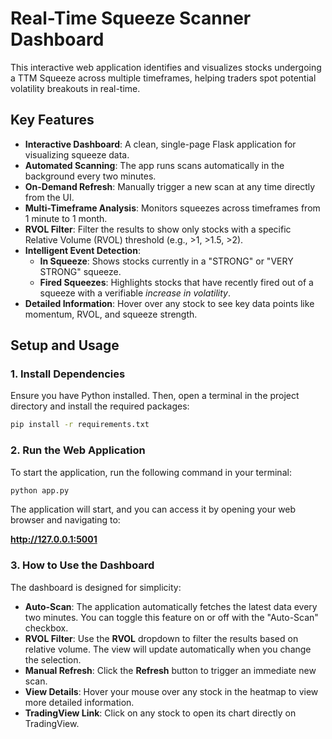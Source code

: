 # Real-Time Squeeze Scanner Dashboard

This interactive web application identifies and visualizes stocks undergoing a TTM Squeeze across multiple timeframes, helping traders spot potential volatility breakouts in real-time.

## Key Features

-   **Interactive Dashboard**: A clean, single-page Flask application for visualizing squeeze data.
-   **Automated Scanning**: The app runs scans automatically in the background every two minutes.
-   **On-Demand Refresh**: Manually trigger a new scan at any time directly from the UI.
-   **Multi-Timeframe Analysis**: Monitors squeezes across timeframes from 1 minute to 1 month.
-   **RVOL Filter**: Filter the results to show only stocks with a specific Relative Volume (RVOL) threshold (e.g., >1, >1.5, >2).
-   **Intelligent Event Detection**:
    -   **In Squeeze**: Shows stocks currently in a "STRONG" or "VERY STRONG" squeeze.
    -   **Fired Squeezes**: Highlights stocks that have recently fired out of a squeeze with a verifiable *increase in volatility*.
-   **Detailed Information**: Hover over any stock to see key data points like momentum, RVOL, and squeeze strength.

## Setup and Usage

### 1. Install Dependencies

Ensure you have Python installed. Then, open a terminal in the project directory and install the required packages:

```bash
pip install -r requirements.txt
```

### 2. Run the Web Application

To start the application, run the following command in your terminal:

```bash
python app.py
```

The application will start, and you can access it by opening your web browser and navigating to:

**http://127.0.0.1:5001**

### 3. How to Use the Dashboard

The dashboard is designed for simplicity:

-   **Auto-Scan**: The application automatically fetches the latest data every two minutes. You can toggle this feature on or off with the "Auto-Scan" checkbox.
-   **RVOL Filter**: Use the **RVOL** dropdown to filter the results based on relative volume. The view will update automatically when you change the selection.
-   **Manual Refresh**: Click the **Refresh** button to trigger an immediate new scan.
-   **View Details**: Hover your mouse over any stock in the heatmap to view more detailed information.
-   **TradingView Link**: Click on any stock to open its chart directly on TradingView.